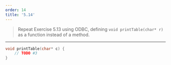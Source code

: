 ```yaml
---
order: 14
title: '5.14'
---
```

> Repeat Exercise 5.13 using ODBC, defining `void printTable(char* r)` as a function 
> instead of a method. 

--------------------------------

```C
void printTable(char* c) { 
    // TODO #3
}
```